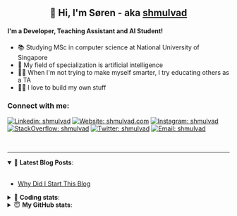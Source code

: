 <h2 align="center">
	👋 Hi, I'm Søren - aka <a href="https://shmulvad.com">shmulvad</a>
</h2>

#### I'm a Developer, Teaching Assistant and AI Student!
- 📚 Studying MSc in computer science at National University of Singapore
- 🧠 My field of specialization is artificial intelligence
- 👨‍🏫 When I'm not trying to make myself smarter, I try educating others as a TA
- 👨‍💻 I love to build my own stuff

### Connect with me:

[![Linkedin: shmulvad](https://img.shields.io/badge/shmulvad-blue?style=flat&logo=Linkedin&logoColor=white)][linkedin]
[![Website: shmulvad.com](https://img.shields.io/badge/shmulvad.com-47CCCC?&style=flat&logo=Google-Chrome&logoColor=white)][website]
[![Instagram: shmulvad](https://img.shields.io/badge/-@shmulvad-purple?style=flat&logo=Instagram&logoColor=white)][instagram]
[![StackOverflow: shmulvad](https://img.shields.io/badge/shmulvad-FE7A16?style=flat&logo=stack-overflow&logoColor=white)][stackOverflow]
[![Twitter: shmulvad](https://img.shields.io/badge/@shmulvad-1ca0f1?style=flat&logo=twitter&logoColor=white)][twitter]
[![Email: shmulvad](https://img.shields.io/badge/shmulvad-D14836?style=flat&logo=gmail&logoColor=white)][mail]

<br />

---

<details open>
 <summary>📕 <b>Latest Blog Posts</b>: </summary>

<br>

<!-- BLOG-POST-LIST:START -->
- [Why Did I Start This Blog](https://shmulvad.com/blog/why-did-start-this-blog)
<!-- BLOG-POST-LIST:END -->

</details>

<!-- --- -->

<details>
 <summary>🤖 <b>Coding stats</b>: </summary>

<br>

<!--START_SECTION:waka-->
**I'm a Night 🦉** 

```text
🌞 Morning    82 commits     ██░░░░░░░░░░░░░░░░░░░░░░░   8.81% 
🌆 Daytime    339 commits    █████████░░░░░░░░░░░░░░░░   36.41% 
🌃 Evening    321 commits    ████████░░░░░░░░░░░░░░░░░   34.48% 
🌙 Night      189 commits    █████░░░░░░░░░░░░░░░░░░░░   20.3%

```


📊 **This Week I Spent My Time On** 

```text
💬 Programming Languages: 
Python                   22 hrs 27 mins      ███████████████░░░░░░░░░░   61.73% 
Other                    6 hrs 7 mins        ████░░░░░░░░░░░░░░░░░░░░░   16.86% 
HTML                     4 hrs 32 mins       ███░░░░░░░░░░░░░░░░░░░░░░   12.48% 
JavaScript               1 hr 29 mins        █░░░░░░░░░░░░░░░░░░░░░░░░   4.1% 
C++                      34 mins             ░░░░░░░░░░░░░░░░░░░░░░░░░   1.56%

🔥 Editors: 
VS Code                  30 hrs 36 mins      █████████████████████░░░░   84.13% 
Zsh                      5 hrs 15 mins       ███░░░░░░░░░░░░░░░░░░░░░░   14.47% 
Sublime Text             30 mins             ░░░░░░░░░░░░░░░░░░░░░░░░░   1.4%

🐱‍💻 Projects: 
overvaagning-sender      14 hrs 35 mins      ██████████░░░░░░░░░░░░░░░   40.1% 
overvaagning             12 hrs 39 mins      ████████░░░░░░░░░░░░░░░░░   34.81% 
ps1                      5 hrs 7 mins        ███░░░░░░░░░░░░░░░░░░░░░░   14.08% 
Terminal                 1 hr 50 mins        █░░░░░░░░░░░░░░░░░░░░░░░░   5.08% 
overvaagning-admin       52 mins             ░░░░░░░░░░░░░░░░░░░░░░░░░   2.4%

```


 Last Updated on 08/08/2021
<!--END_SECTION:waka-->

</details>

<!-- --- -->

<details>
 <summary>😇 <b>My GitHub stats</b>: </summary>

<br>

<img align="left" alt="shmulvad's Github Stats" src="https://github-readme-stats.vercel.app/api?username=shmulvad&show_icons=true&hide_border=true" />

</details>



[website]: https://shmulvad.com
[twitter]: https://twitter.com/shmulvad
[linkedin]: https://linkedin.com/in/shmulvad
[instagram]: https://instagram.com/shmulvad
[stackOverflow]: https://stackoverflow.com/users/9248793/shmulvad
[mail]: mailto:shmulvad@gmail.com
[github]: https://github.com/shmulvad
